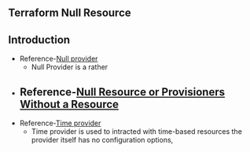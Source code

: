## Terraform Null Resource
## Introduction
- Reference-[Null provider](https://registry.terraform.io/providers/hashicorp/null/latest/docs)
    - Null Provider is a rather 
- Reference-[Null Resource or Provisioners Without a Resource](https://www.terraform.io/language/resources/provisioners/null_resource)
    - 
- Reference-[Time provider](https://registry.terraform.io/providers/hashicorp/time/latest/docs)
    - Time provider is used to intracted with time-based resources the provider itself has no configuration options,